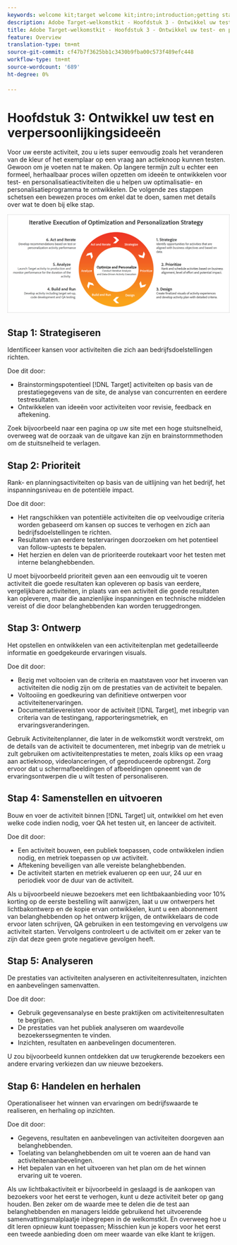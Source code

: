 ```yaml
---
keywords: welcome kit;target welcome kit;intro;introduction;getting started
description: Adobe Target-welkomstkit - Hoofdstuk 3 - Ontwikkel uw test- en personalisatieideeën
title: Adobe Target-welkomstkit - Hoofdstuk 3 - Ontwikkel uw test- en personalisatieideeën
feature: Overview
translation-type: tm+mt
source-git-commit: cf47b7f3625bb1c3430b9fba00c573f489efc448
workflow-type: tm+mt
source-wordcount: '689'
ht-degree: 0%

---
```



# Hoofdstuk 3: Ontwikkel uw test en verpersoonlijkingsideeën

Voor uw eerste activiteit, zou u iets super eenvoudig zoals het veranderen van de kleur of het exemplaar op een vraag aan actieknoop kunnen testen. Gewoon om je voeten nat te maken. Op langere termijn zult u echter een formeel, herhaalbaar proces willen opzetten om ideeën te ontwikkelen voor test- en personalisatieactiviteiten die u helpen uw optimalisatie- en personalisatieprogramma te ontwikkelen. De volgende zes stappen schetsen een bewezen proces om enkel dat te doen, samen met details over wat te doen bij elke stap.

![Iteratieve uitvoering van het strategiediagram voor optimalisatie en personalisatie](/help/c-intro/assets/six-steps.png)

## Stap 1: Strategiseren

Identificeer kansen voor activiteiten die zich aan bedrijfsdoelstellingen richten.

Doe dit door:

* Brainstormingspotentieel [!DNL Target] activiteiten op basis van de prestatiegegevens van de site, de analyse van concurrenten en eerdere testresultaten.
* Ontwikkelen van ideeën voor activiteiten voor revisie, feedback en aftekening.

Zoek bijvoorbeeld naar een pagina op uw site met een hoge stuitsnelheid, overweeg wat de oorzaak van de uitgave kan zijn en brainstormmethoden om de stuitsnelheid te verlagen.

## Stap 2: Prioriteit

Rank- en planningsactiviteiten op basis van de uitlijning van het bedrijf, het inspanningsniveau en de potentiële impact.

Doe dit door:

* Het rangschikken van potentiële activiteiten die op veelvoudige criteria worden gebaseerd om kansen op succes te verhogen en zich aan bedrijfsdoelstellingen te richten.
* Resultaten van eerdere testervaringen doorzoeken om het potentieel van follow-uptests te bepalen.
* Het herzien en delen van de prioriteerde routekaart voor het testen met interne belanghebbenden.

U moet bijvoorbeeld prioriteit geven aan een eenvoudig uit te voeren activiteit die goede resultaten kan opleveren op basis van eerdere, vergelijkbare activiteiten, in plaats van een activiteit die goede resultaten kan opleveren, maar die aanzienlijke inspanningen en technische middelen vereist of die door belanghebbenden kan worden teruggedrongen.

## Stap 3: Ontwerp

Het opstellen en ontwikkelen van een activiteitenplan met gedetailleerde informatie en goedgekeurde ervaringen visuals.

Doe dit door:

* Bezig met voltooien van de criteria en maatstaven voor het invoeren van activiteiten die nodig zijn om de prestaties van de activiteit te bepalen.
* Voltooiing en goedkeuring van definitieve ontwerpen voor activiteitenervaringen.
* Documentatievereisten voor de activiteit [!DNL Target], met inbegrip van criteria van de testingang, rapporteringsmetriek, en ervaringsveranderingen.

Gebruik Activiteitenplanner, die later in de welkomstkit wordt verstrekt, om de details van de activiteit te documenteren, met inbegrip van de metriek u zult gebruiken om activiteitenprestaties te meten, zoals kliks op een vraag aan actieknoop, videolanceringen, of geproduceerde opbrengst. Zorg ervoor dat u schermafbeeldingen of afbeeldingen opneemt van de ervaringsontwerpen die u wilt testen of personaliseren.

## Stap 4: Samenstellen en uitvoeren

Bouw en voer de activiteit binnen [!DNL Target] uit, ontwikkel om het even welke code indien nodig, voer QA het testen uit, en lanceer de activiteit.

Doe dit door:

* Een activiteit bouwen, een publiek toepassen, code ontwikkelen indien nodig, en metriek toepassen op uw activiteit.
* Aftekening beveiligen van alle vereiste belanghebbenden.
* De activiteit starten en metriek evalueren op een uur, 24 uur en periodiek voor de duur van de activiteit.

Als u bijvoorbeeld nieuwe bezoekers met een lichtbakaanbieding voor 10% korting op de eerste bestelling wilt aanwijzen, laat u uw ontwerpers het lichtbakontwerp en de kopie ervan ontwikkelen, kunt u een abonnement van belanghebbenden op het ontwerp krijgen, de ontwikkelaars de code ervoor laten schrijven, QA gebruiken in een testomgeving en vervolgens uw activiteit starten. Vervolgens controleert u de activiteit om er zeker van te zijn dat deze geen grote negatieve gevolgen heeft.

## Stap 5: Analyseren

De prestaties van activiteiten analyseren en activiteitenresultaten, inzichten en aanbevelingen samenvatten.

Doe dit door:

* Gebruik gegevensanalyse en beste praktijken om activiteitenresultaten te begrijpen.
* De prestaties van het publiek analyseren om waardevolle bezoekerssegmenten te vinden.
* Inzichten, resultaten en aanbevelingen documenteren.

U zou bijvoorbeeld kunnen ontdekken dat uw terugkerende bezoekers een andere ervaring verkiezen dan uw nieuwe bezoekers.

## Stap 6: Handelen en herhalen

Operationaliseer het winnen van ervaringen om bedrijfswaarde te realiseren, en herhaling op inzichten.

Doe dit door:

* Gegevens, resultaten en aanbevelingen van activiteiten doorgeven aan belanghebbenden.
* Toelating van belanghebbenden om uit te voeren aan de hand van activiteitenaanbevelingen.
* Het bepalen van en het uitvoeren van het plan om de het winnen ervaring uit te voeren.

Als uw lichtbakactiviteit er bijvoorbeeld in geslaagd is de aankopen van bezoekers voor het eerst te verhogen, kunt u deze activiteit beter op gang houden. Ben zeker om de waarde mee te delen die de test aan belanghebbenden en managers leidde gebruikend het uitvoerende samenvattingsmalplaatje inbegrepen in de welkomstkit. En overweeg hoe u dit leren opnieuw kunt toepassen; Misschien kun je kopers voor het eerst een tweede aanbieding doen om meer waarde van elke klant te krijgen.